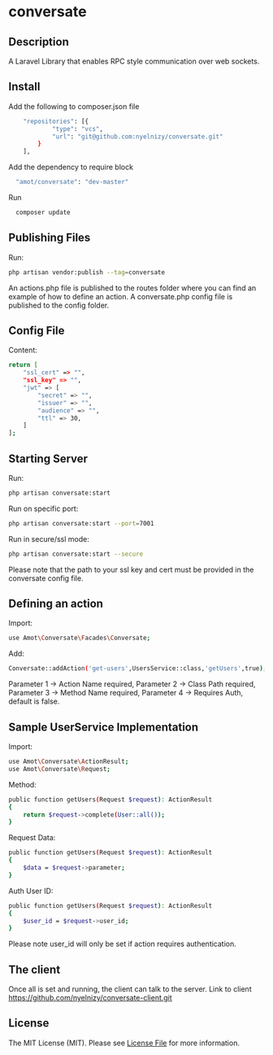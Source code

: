 # conversate
## Description

A Laravel Library that enables RPC style communication over web sockets.

## Install
Add the following to composer.json file
```bash
    "repositories": [{
            "type": "vcs",
            "url": "git@github.com:nyelnizy/conversate.git"
        }
    ],
```
Add the dependency to require block
```bash
  "amot/conversate": "dev-master"
```
Run
```bash
  composer update
```

## Publishing Files

Run:

```bash
php artisan vendor:publish --tag=conversate
```
An actions.php file is published to the routes folder where you can find an example of how to define an action.
A conversate.php config file is published to the config folder.

## Config File
Content:
```bash
return [
    "ssl_cert" => "",
    "ssl_key" => "",
    "jwt" => [
        "secret" => "",
        "issuer" => "",
        "audience" => "",
        "ttl" => 30,
    ]
];
```
## Starting Server
Run:
```bash
php artisan conversate:start
```
Run on specific port:
```bash
php artisan conversate:start --port=7001
```

Run in secure/ssl mode:
```bash
php artisan conversate:start --secure
```
Please note that the path to your ssl key and cert must be provided in the conversate config file.

## Defining an action
Import:
```bash
use Amot\Conversate\Facades\Conversate;
```

Add:
```bash
Conversate::addAction('get-users',UsersService::class,'getUsers',true);
```
 Parameter 1 -> Action Name required, 
 Parameter 2 -> Class Path required, 
 Parameter 3 -> Method Name required, 
 Parameter 4 -> Requires Auth, default is false.
 
## Sample UserService Implementation
Import:
```bash
use Amot\Conversate\ActionResult;
use Amot\Conversate\Request;
```

Method:
```bash
public function getUsers(Request $request): ActionResult
{
    return $request->complete(User::all());
}
```
Request Data:
```bash
public function getUsers(Request $request): ActionResult
{
    $data = $request->parameter;
}
```

Auth User ID:
```bash
public function getUsers(Request $request): ActionResult
{
    $user_id = $request->user_id;
}
```
Please note user_id will only be set if action requires authentication.

## The client
Once all is set and running, the client can talk to the server. Link to client https://github.com/nyelnizy/conversate-client.git

## License

The MIT License (MIT). Please see [License File](/LICENSE.md) for more information.